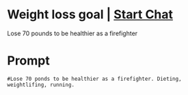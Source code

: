 

# Weight loss goal | [Start Chat](https://gptcall.net/chat.html?data=%7B%22contact%22%3A%7B%22id%22%3A%22c63aec23-ef9c-46db-a6b4-cc4a237930ea%22%2C%22flow%22%3Atrue%7D%7D)
Lose 70 pounds to be healthier as a firefighter

# Prompt

```
#Lose 70 ponds to be healthier as a firefighter. Dieting, weightlifing, running.
```





